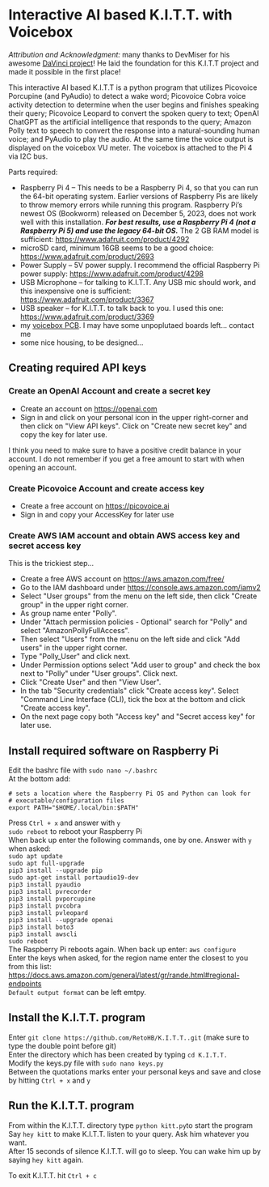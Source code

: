 # Interactive AI based K.I.T.T. with Voicebox

*Attribution and Acknowledgment:* many thanks to DevMiser for his awesome [DaVinci project](https://github.com/DevMiser/DaVinci)! He laid the foundation for this K.I.T.T project and made it possible in the first place!

This interactive AI based K.I.T.T is a python program that utilizes Picovoice Porcupine (and PyAudio) to detect a wake word; Picovoice Cobra voice activity detection to determine when the user begins and finishes speaking their query; Picovoice Leopard to convert the spoken query to text; OpenAI ChatGPT as the artificial intelligence that responds to the query; Amazon Polly text to speech to convert the response into a natural-sounding human voice; and PyAudio to play the audio. At the same time the voice output is displayed on the voicebox VU meter. The voicebox is attached to the Pi 4 via I2C bus.

Parts required:
- Raspberry Pi 4 – This needs to be a Raspberry Pi 4, so that you can run the 64-bit operating system. Earlier versions of Raspberry Pis are likely to throw memory errors while running this program. Raspberry Pi’s newest OS (Bookworm) released on December 5, 2023, does not work well with this installation. ***For best results, use a Raspberry Pi 4 (not a Raspberry Pi 5) and use the legacy 64-bit OS.*** The 2 GB RAM model is sufficient: https://www.adafruit.com/product/4292
- microSD card, minimum 16GB seems to be a good choice: https://www.adafruit.com/product/2693
- Power Supply – 5V power supply. I recommend the official Raspberry Pi power supply: https://www.adafruit.com/product/4298
- USB Microphone – for talking to K.I.T.T. Any USB mic should work, and this inexpensive one is sufficient: https://www.adafruit.com/product/3367
- USB speaker – for K.I.T.T. to talk back to you. I used this one: https://www.adafruit.com/product/3369
- my [voicebox PCB](voicebox_pcb). I may have some unpoplutaed boards left... contact me
- some nice housing, to be designed...

## Creating required API keys
### Create an OpenAI Account and create a secret key
- Create an account on https://openai.com
- Sign in and click on your personal icon in the upper right-corner and then click on "View API keys". Click on "Create new secret key" and copy the key for later use.

I think you need to make sure to have a positive credit balance in your account. I do not remember if you get a free amount to start with when opening an account.

### Create Picovoice Account and create access key
- Create a free account on https://picovoice.ai
- Sign in and copy your AccessKey for later use

### Create AWS IAM account and obtain AWS access key and secret access key
This is the trickiest step...
- Create a free AWS account on https://aws.amazon.com/free/
- Go to the IAM dashboard under https://console.aws.amazon.com/iamv2
- Select "User groups" from the menu on the left side, then click "Create group" in the upper right corner.
- As group name enter "Polly".
- Under "Attach permission policies - Optional" search for "Polly" and select "AmazonPollyFullAccess".
- Then select "Users" from the menu on the left side and click "Add users" in the upper right corner.
- Type "Polly_User" and click next.
- Under Permission options select "Add user to group" and check the box next to "Polly" under "User groups". Click next.
- Click "Create User" and then "View User".
- In the tab "Security credentials" click "Create access key". Select "Command Line Interface (CLI), tick the box at the bottom and click "Create access key".
- On the next page copy both "Access key" and "Secret access key" for later use.

## Install required software on Raspberry Pi
Edit the bashrc file with `sudo nano ~/.bashrc`  
At the bottom add:
```
# sets a location where the Raspberry Pi OS and Python can look for
# executable/configuration files
export PATH="$HOME/.local/bin:$PATH"
```
Press `Ctrl + x` and answer with `y`  
`sudo reboot` to reboot your Raspberry Pi  
When back up enter the following commands, one by one. Answer with `y` when asked:  
`sudo apt update`  
`sudo apt full-upgrade`  
`pip3 install --upgrade pip`  
`sudo apt-get install portaudio19-dev`  
`pip3 install pyaudio`  
`pip3 install pvrecorder`  
`pip3 install pvporcupine`  
`pip3 install pvcobra`  
`pip3 install pvleopard`  
`pip3 install --upgrade openai`  
`pip3 install boto3`  
`pip3 install awscli`  
`sudo reboot`  
The Raspberry Pi reboots again. When back up enter:
`aws configure`  
Enter the keys when asked, for the region name enter the closest to you from this list: https://docs.aws.amazon.com/general/latest/gr/rande.html#regional-endpoints  
`Default output format` can be left emtpy.  

## Install the K.I.T.T. program
Enter `git clone https://github.com/RetoHB/K.I.T.T..git` (make sure to type the double point before git)  
Enter the directory which has been created by typing `cd K.I.T.T.`  
Modify the keys.py file with `sudo nano keys.py`  
Between the quotations marks enter your personal keys and save and close by hitting `Ctrl + x` and `y`  

## Run the K.I.T.T. program
From within the K.I.T.T. directory type `python kitt.py`to start the program  
Say `hey kitt` to make K.I.T.T. listen to your query. Ask him whatever you want.  
After 15 seconds of silence K.I.T.T. will go to sleep. You can wake him up by saying `hey kitt` again.  

To exit K.I.T.T. hit `Ctrl + c`
